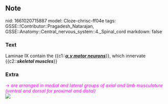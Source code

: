 ## Note
nid: 1661020715887
model: Cloze-chrisc-ff04e
tags: GSSE::!Contributor::Pragadesh_Natarajan, GSSE::Anatomy::Central_nervous_system::4._Spinal_cord
markdown: false

### Text
Laminae IX contain the {{c1::<b><i><u>α,γ motor
neurons</u></i></b>}}, which innervate {{c2::<b><i>skeletal
muscles</i></b>}}

### Extra
<div>
  <font color="#FC02FF">→</font> <i><font color="#FC02FF">are
  arranged in medial and lateral groups of axial and limb
  musculature (ventral and dorsal for proximal and
  distal)</font></i>
</div>
<div>
  <a href= 
  "https://upload.wikimedia.org/wikipedia/commons/c/c0/Medulla_spinalis_-_Substantia_grisea_-_English.svg">
  <img src= 
  "700px-Medulla_spinalis_-_Substantia_grisea_-_English.svg.png"></a>
</div>
